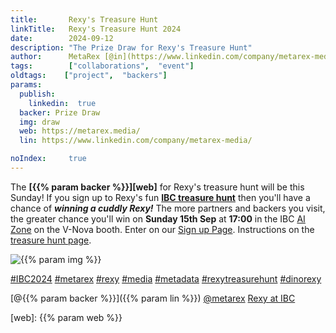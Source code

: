 ```yaml
---
title:       Rexy's Treasure Hunt
linkTitle:   Rexy's Treasure Hunt 2024
date:        2024-09-12
description: "The Prize Draw for Rexy's Treasure Hunt"
author:      MetaRex [@in](https://www.linkedin.com/company/metarex-media)
tags:        ["collaborations",  "event"]
oldtags:    ["project",  "backers"]
params:
  publish:
    linkedin:  true
  backer: Prize Draw
  img: draw
  web: https://metarex.media/
  lin: https://www.linkedin.com/company/metarex-media/

noIndex:     true
---
```


The **[{{% param backer %}}][web]** for Rexy's treasure hunt will be this
Sunday! If you sign up to Rexy's fun **[IBC treasure hunt][ths]** then you'll
have a chance of ***winning a cuddly Rexy!*** The more partners and backers you
visit, the greater chance you'll win on **Sunday 15th Sep** at **17:00** in the
IBC [AI Zone][rxydraw] on the V-Nova booth. Enter on our [Sign up Page][ths].
Instructions on the [treasure hunt page][thp].






<img  class = "ui centered large bordered rounded image" src = "featured-{{% param img
%}}.jpg" alt = "{{% param img %}}">

[#IBC2024](https://www.linkedin.com/search/results/all/?keywords=%23IBC2024)
[#metarex](https://www.linkedin.com/search/results/all/?keywords=%23metarex)
[#rexy](https://www.linkedin.com/search/results/all/?keywords=%23rexy)
[#media](https://www.linkedin.com/search/results/all/?keywords=%23media)
[#metadata](https://www.linkedin.com/search/results/all/?keywords=%23metadata)
[#rexytreasurehunt](https://www.linkedin.com/search/results/all/?keywords=%23rexytreasurehunt)
[#dinorexy](https://www.linkedin.com/search/results/all/?keywords=%23dinorexy)

<i class = "linkedin icon"></i>[@{{% param backer %}}]({{% param lin %}})
<i class = "linkedin icon"></i>[@metarex][limrx]
<i class = "linkedin icon"></i>[Rexy at IBC][lirxy]

[web]:    {{% param web %}}

[limrx]:   https://uk.linkedin.com/company/metarex-media
[lirxy]:   https://www.linkedin.com/search/results/all/?keywords=%23ibc2024%20%23metarex%20%23rexy
[rxydraw]: https://ibc2024.mapyourshow.com/8_0/floorplan/?st=keyword&hallID=J&sv=V-NOVA&selectedBooth=14.AI03
[ths]:     https://auth.metarex.media/ui/registration
[thp]:     /project/treasure-hunt/
